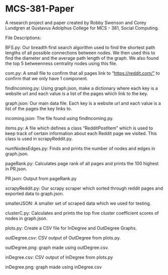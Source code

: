 # MCS-381-Paper

A research project and paper created by Robby Swenson and Corey Lundgren at Gustavus Adolphus College for MCS - 381, Social Computing.


File Descriptions:

BFS.py: Our breadth first search algorithm used to find the shortest path lengths of all possible connections between nodes. We then used this to find the diameter and the average path length of the graph. We also found the top 5 betweenness centrality nodes using this file.

com.py: A small file to confirm that all pages link to “https://reddit.com/” to confirm that we only have 1 component.

findIncoming.py: Using graph.json, make a dictionary where each key is a website url and each value is a list of the pages which link to the key. 

graph.json: Our main data file. Each key is a website url and each value is a list of the pages the key links to.

incoming.json: The file found using findIncoming.py.

items.py: A file which defines a class “RedditPostItem” which is used to keep track of certain information about each Reddit page we visited. This class is used in scrapyReddit.py.

numNodesEdges.py: Finds and prints the number of nodes and edges in graph.json.

pageRank.py: Calculates page rank of all pages and prints the 100 highest in PR.json.

PR.json: Output from pageRank.py

scrapyReddit.py: Our scrapy scraper which sorted through reddit pages and exported data to graph.json.

smallerJSON: A smaller set of scraped data which we used for testing.

clusterC.py: Calculates and prints the top five cluster coefficient scores of nodes in graph.json.

plots.py: Create a CSV file for InDegree and OutDegree Graphs.

outDegree.csv: CSV output of OutDegree from plots.py.

outDegree.png: graph made using outDegree.csv.

inDegree.csv: CSV output of InDegree from plots.py

inDegree.png: graph made using inDegree.csv
